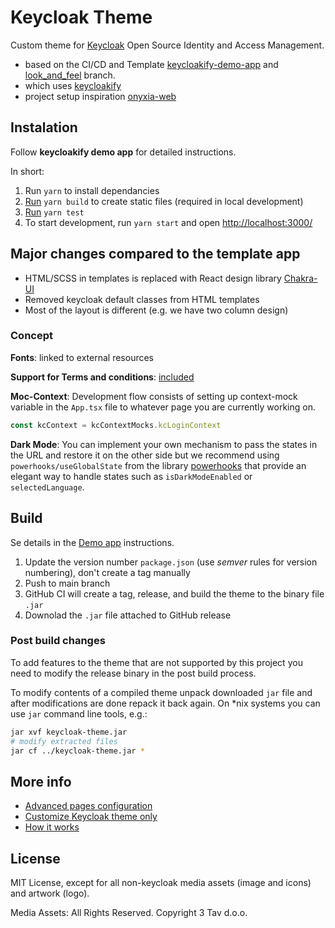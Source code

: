 # Keycloak Theme

Custom theme for [Keycloak](https://www.keycloak.org/) Open Source Identity and Access Management.

- based on the CI/CD and Template [keycloakify-demo-app](https://github.com/garronej/keycloakify-demo-app) and [look_and_feel](https://github.com/garronej/keycloakify-demo-app/tree/look_and_feel) branch.
- which uses [keycloakify](https://github.com/InseeFrLab/keycloakify)
- project setup inspiration [onyxia-web](https://github.com/InseeFrLab/onyxia-web)

## Instalation

Follow **keycloakify demo app** for detailed instructions.

In short:

1. Run `yarn` to install dependancies
2. [Run](https://github.com/InseeFrLab/keycloakify/issues/5#issuecomment-832296432) `yarn build` to create static files (required in local development)
3. [Run](https://github.com/InseeFrLab/keycloakify#some-pages-still-have-the-default-theme-why) `yarn test`
4. To start development, run `yarn start` and open [http://localhost:3000/](http://localhost:3000/)

## Major changes compared to the template app

- HTML/SCSS in templates is replaced with React design library [Chakra-UI](https://github.com/chakra-ui/chakra-ui)
- Removed keycloak default classes from HTML templates
- Most of the layout is different (e.g. we have two column design)

### Concept

**Fonts**: linked to external resources

**Support for Terms and conditions**: [included](https://github.com/InseeFrLab/keycloakify#support-for-terms-and-conditions)

**Moc-Context**: Development flow consists of setting up context-mock variable in the `App.tsx` file to whatever page you are currently working on.

```js
const kcContext = kcContextMocks.kcLoginContext
```

**Dark Mode**: You can implement your own mechanism to pass the states in the URL and restore it on the other side but we recommend using `powerhooks/useGlobalState` from the library [powerhooks](https://www.npmjs.com/package/powerhooks) that provide an elegant way to handle states such as `isDarkModeEnabled` or `selectedLanguage`.

## Build

Se details in the [Demo app](https://github.com/garronej/keycloakify-demo-app) instructions.

1. Update the version number `package.json` (use _semver_ rules for version numbering), don't create a tag manually
2. Push to main branch
3. GitHub CI will create a tag, release, and build the theme to the binary file `.jar`
4. Downolad the `.jar` file attached to GitHub release

### Post build changes

To add features to the theme that are not supported by this project you need to modify the release binary in the post build process.

To modify contents of a compiled theme unpack downloaded `jar` file and after modifications are done repack it back again. On *nix systems you can use `jar` command line tools, e.g.:

```sh
jar xvf keycloak-theme.jar
# modify extracted files
jar cf ../keycloak-theme.jar *
```

## More info

- [Advanced pages configuration](https://github.com/InseeFrLab/keycloakify#advanced-pages-configuration)
- [Customize Keycloak theme only](https://github.com/garronej/keycloakify-demo-app#keycloak-theme-only)
- [How it works](https://github.com/InseeFrLab/keycloakify/issues/5#issuecomment-832296432)

## License

MIT License, except for all non-keycloak media assets (image and icons) and artwork (logo).

Media Assets: All Rights Reserved. Copyright 3 Tav d.o.o.
